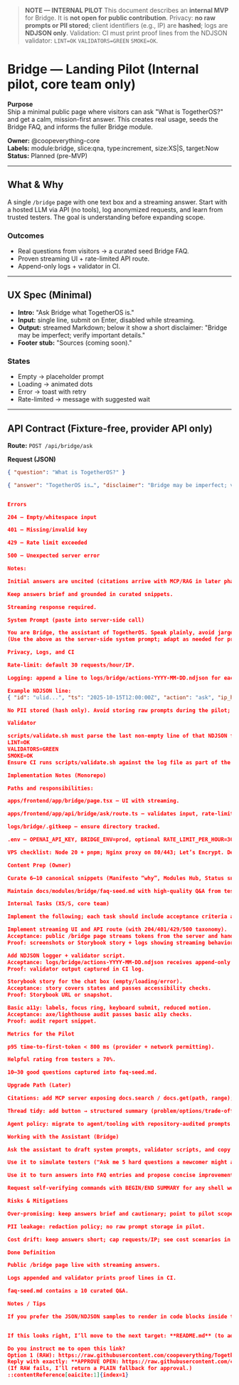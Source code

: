 > **NOTE — INTERNAL PILOT**
> This document describes an **internal MVP** for Bridge. It is **not open for public contribution**.
> Privacy: **no raw prompts or PII stored**; client identifiers (e.g., IP) are **hashed**; logs are **NDJSON only**.
> Validation: CI must print proof lines from the NDJSON validator: `LINT=OK` `VALIDATORS=GREEN` `SMOKE=OK`.

# Bridge — Landing Pilot (Internal pilot, core team only)

**Purpose**  
Ship a minimal public page where visitors can ask "What is TogetherOS?" and get a calm, mission-first answer. This creates real usage, seeds the Bridge FAQ, and informs the fuller Bridge module.

**Owner:** @coopeverything-core  
**Labels:** module:bridge, slice:qna, type:increment, size:XS|S, target:Now  
**Status:** Planned (pre-MVP)

---

## What & Why
A single `/bridge` page with one text box and a streaming answer. Start with a hosted LLM via API (no tools), log anonymized requests, and learn from trusted testers. The goal is understanding before expanding scope.

### Outcomes
- Real questions from visitors → a curated seed Bridge FAQ.
- Proven streaming UI + rate-limited API route.
- Append-only logs + validator in CI.

---

## UX Spec (Minimal)
- **Intro:** "Ask Bridge what TogetherOS is."
- **Input:** single line, submit on Enter, disabled while streaming.
- **Output:** streamed Markdown; below it show a short disclaimer: "Bridge may be imperfect; verify important details."
- **Footer stub:** "Sources (coming soon)."

### States
- Empty → placeholder prompt  
- Loading → animated dots  
- Error → toast with retry  
- Rate-limited → message with suggested wait

---

## API Contract (Fixture-free, provider API only)
**Route:** `POST /api/bridge/ask`

**Request (JSON)**
```json
{ "question": "What is TogetherOS?" }

{ "answer": "TogetherOS is…", "disclaimer": "Bridge may be imperfect; verify important details." }


Errors

204 — Empty/whitespace input

401 — Missing/invalid key

429 — Rate limit exceeded

500 — Unexpected server error

Notes:

Initial answers are uncited (citations arrive with MCP/RAG in later phases).

Keep answers brief and grounded in curated snippets.

Streaming response required.

System Prompt (paste into server-side call)

You are Bridge, the assistant of TogetherOS. Speak plainly, avoid jargon, and emphasize cooperation, empathy, and human decision-making. Answer only what was asked. Prefer concrete examples over abstractions and be concise.
(Use the above as the server-side system prompt; adapt as needed for provider API conventions.)

Privacy, Logs, and CI

Rate-limit: default 30 requests/hour/IP.

Logging: append a line to logs/bridge/actions-YYYY-MM-DD.ndjson for each ask.

Example NDJSON line:
{ "id": "ulid...", "ts": "2025-10-15T12:00:00Z", "action": "ask", "ip_hash": "sha256(salt+ip)", "q_len": 142, "latency_ms": 820 }

No PII stored (hash only). Avoid storing raw prompts during the pilot; if enabled later, redact emails/phones/handles.

Validator

scripts/validate.sh must parse the last non-empty line of that NDJSON file and print exactly:
LINT=OK
VALIDATORS=GREEN
SMOKE=OK
Ensure CI runs scripts/validate.sh against the log file as part of the smoke checks.

Implementation Notes (Monorepo)

Paths and responsibilities:

apps/frontend/app/bridge/page.tsx — UI with streaming.

apps/frontend/app/api/bridge/ask/route.ts — validates input, rate-limits, calls provider API, logs NDJSON, streams back.

logs/bridge/.gitkeep — ensure directory tracked.

.env — OPENAI_API_KEY, BRIDGE_ENV=prod, optional RATE_LIMIT_PER_HOUR=30.

VPS checklist: Node 20 + pnpm; Nginx proxy on 80/443; Let’s Encrypt. Deploy via existing rsync + Compose; smoke route returns SMOKE=OK.

Content Prep (Owner)

Curate 6–10 canonical snippets (Manifesto “why”, Modules Hub, Status snapshot) to anchor answers.

Maintain docs/modules/bridge/faq-seed.md with high-quality Q&A from testers.

Internal Tasks (XS/S, core team)

Implement the following; each task should include acceptance criteria and a tiny proof (e.g., validator output).

Implement streaming UI and API route (with 204/401/429/500 taxonomy).
Acceptance: public /bridge page streams tokens from the server and handles error states listed above.
Proof: screenshots or Storybook story + logs showing streaming behavior.

Add NDJSON logger + validator script.
Acceptance: logs/bridge/actions-YYYY-MM-DD.ndjson receives append-only lines and scripts/validate.sh prints the exact validator output.
Proof: validator output captured in CI log.

Storybook story for the chat box (empty/loading/error).
Acceptance: story covers states and passes accessibility checks.
Proof: Storybook URL or snapshot.

Basic a11y: labels, focus ring, keyboard submit, reduced motion.
Acceptance: axe/lighthouse audit passes basic a11y checks.
Proof: audit report snippet.

Metrics for the Pilot

p95 time-to-first-token < 800 ms (provider + network permitting).

Helpful rating from testers ≥ 70%.

10–30 good questions captured into faq-seed.md.

Upgrade Path (Later)

Citations: add MCP server exposing docs.search / docs.get(path, range); render source chips.

Thread tidy: add button → structured summary (problem/options/trade-offs/next).

Agent policy: migrate to agent/tooling with repository-audited prompts.

Working with the Assistant (Bridge)

Ask the assistant to draft system prompts, validator scripts, and copy tweaks.

Use it to simulate testers ("Ask me 5 hard questions a newcomer might ask").

Use it to turn answers into FAQ entries and propose concise improvements.

Request self-verifying commands with BEGIN/END SUMMARY for any shell work.

Risks & Mitigations

Over-promising: keep answers brief and cautionary; point to pilot scope.

PII leakage: redaction policy; no raw prompt storage in pilot.

Cost drift: keep answers short; cap requests/IP; see cost scenarios in main Bridge doc.

Done Definition

Public /bridge page live with streaming answers.

Logs appended and validator prints proof lines in CI.

faq-seed.md contains ≥ 10 curated Q&A.

Notes / Tips

If you prefer the JSON/NDJSON samples to render in code blocks inside this file, you can add fenced code blocks (as shown above). Avoid wrapping the entire document in a single large code fence. Keep the pilot scope small and measurable.


If this looks right, I’ll move to the next target: **README.md** (to add the coordination policy and ensure it points to the Modules Hub).

Do you instruct me to open this link?  
Option 1 (RAW): https://raw.githubusercontent.com/coopeverything/TogetherOS/main/README.md  
Reply with exactly: **APPROVE OPEN: https://raw.githubusercontent.com/coopeverything/TogetherOS/main/README.md**  
(If RAW fails, I’ll return a PLAIN fallback for approval.)
::contentReference[oaicite:1]{index=1}
